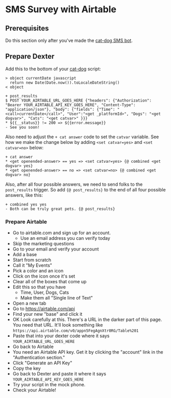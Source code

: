 # SMS Survey with Airtable

## Prerequisites

Do this section only after you've made the [cat-dog SMS bot](../module-sms-bot).

## Prepare Dexter

Add this to the bottom of your [cat-dog](../module-sms-bot/cat-dog-basic.rs) script:

```
> object currentDate javascript
  return new Date(Date.now()).toLocaleDateString()
< object
 
+ post_results
$ POST YOUR_AIRTABLE_URL_GOES_HERE {"headers": {"Authorization": "Bearer YOUR_AIRTABLE_API_KEY_GOES_HERE", "Content-Type": "application/json"}, "body": {"fields": {"Time": "<call>currentDate</call>", "User":"<get _platformId>", "Dogs": "<get dogvar>", "Cats": "<get catvar>" }}}
* ${{__status}} != 200 => ${{error.message}}
- See you soon!
```

Also need to adjust the `+ cat answer` code to set the `catvar` variable. See how we make the change below by adding `<set catvar=yes>` and `<set catvar=no>` below:

```
+ cat answer
* <get openended-answer> == yes => <set catvar=yes> {@ combined <get dogvar> yes}
* <get openended-answer> == no => <set catvar=no> {@ combined <get dogvar> no}
```

Also, after all four possible answers, we need to send folks to the `post_results` trigger. So add `{@ post_results}` to the end of all four possible answers, like this:

```
+ combined yes yes
- Both can be truly great pets. {@ post_results}
```

### Prepare Airtable

- Go to airtable.com and sign up for an account.
    - Use an email address you can verify today
- Skip the marketing questions
- Go to your email and verify your account
- Add a base
- Start from scratch
- Call it "My Events"
- Pick a color and an icon
- Click on the icon once it's set
- Clear all of the boxes that come up
- Edit this so that you have 
    - Time, User, Dogs, Cats
    - Make them all "Single line of Text"
- Open a new tab
- Go to https://airtable.com/api
- Find your new "base" and click it
- OK Look carefully at this. There's a URL in the darker part of this page. You need that URL. It'll look something like `https://api.airtable.com/v0/appn5FegAgnXtr0RG/Table%201`
- Paste that into your dexter code where it says `YOUR_AIRTABLE_URL_GOES_HERE`
- Go back to Airtable
- You need an Airtable API key. Get it by clicking the "account" link in the "Authentication section."
- Click "Generate an API Key"
- Copy the key
- Go back to Dexter and paste it where it says `YOUR_AIRTABLE_API_KEY_GOES_HERE`
- Try your script in the mock phone.
- Check your Airtable!


